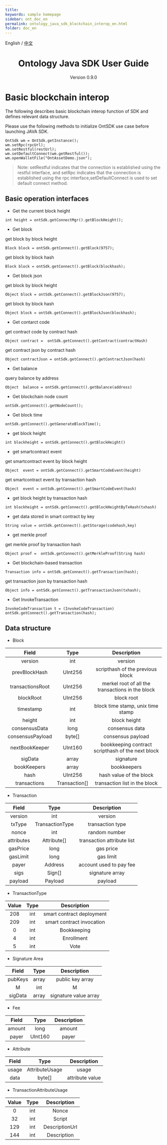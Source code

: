 ```yaml
---
title: 
keywords: sample homepage
sidebar: ont_doc_en
permalink: ontology_java_sdk_blockchain_interop_en.html
folder: doc_en
---
```


English / [中文](./ontology_java_sdk_blockchain_interop_zh.html)

<h1 align="center"> Ontology Java SDK User Guide </h1>
<p align="center" class="version">Version 0.9.0 </p>

# Basic blockchain interop


The following describes basic blockchain interop function of SDK and defines relevant data structure.

Please use the following methods to initialize OntSDK use case before launching JAVA SDK.


```
OntSdk wm = OntSdk.getInstance();
wm.setRpc(rpcUrl);
wm.setRestful(restUrl);
wm.setDefaultConnect(wm.getRestful());
wm.openWalletFile("OntAssetDemo.json");
```


> Note: setRestful indicates that the connection is established using the restful interface, and setRpc indicates that the connection is established using the rpc interface,setDefaultConnect is used to set default connect method.


## Basic operation interfaces


* Get the current block height


```
int height = ontSdk.getConnectMgr().getBlockHeight();
```


* Get block


get block by block height


```
Block block = ontSdk.getConnect().getBlock(9757);
```


get block by block hash


```
Block block = ontSdk.getConnect().getBlock(blockhash);
```


* Get block json


get block by block height

```
Object block = ontSdk.getConnect().getBlockJson(9757);
```


get block by block hash


```
Object block = ontSdk.getConnect().getBlockJson(blockhash);
```

* Get contarct code

get contract code by contract hash


```
Object contract =  ontSdk.getConnect().getContract(contractHash)
```


get contract json  by contract hash


```
Object contractJson = ontSdk.getConnect().getContractJson(hash)
```

* Get balance


query balance by address


```
Object  balance = ontSdk.getConnect().getBalance(address)
```

* Get blockchain node count

```
ontSdk.getConnect().getNodeCount();
```

* Get block time

```
ontSdk.getConnect().getGenerateBlockTime();
```

* get block height

```
int blockheight = ontSdk.getConnect().getBlockHeight()
```

* get smartcontract event

get smartcontract event by block height

```
Object  event = ontSdk.getConnect().getSmartCodeEvent(height)
```

get smartcontract event by transaction hash

```
Object  event = ontSdk.getConnect().getSmartCodeEvent(hash)
```

* get block height by transaction hash

```
int blockheight = ontSdk.getConnect().getBlockHeightByTxHash(txhash)
```

* get data stored in smart contract by key

```
String value = ontSdk.getConnect().getStorage(codehash,key)
```

* get merkle proof

get merkle proof by transaction hash

```
Object proof =  ontSdk.getConnect().getMerkleProof(String hash)
```


* Get blockchain-based transaction

```
Transaction info = ontSdk.getConnect().getTransaction(hash);
```

get transaction json by transaction hash

```
Object info = ontSdk.getConnect().getTransactionJson(txhash);
```

* Get InvokeTransaction

```
InvokeCodeTransaction t = (InvokeCodeTransaction) ontSdk.getConnect().getTransaction(hash);
```

## Data structure

* Block

| Field     |     Type |   Description   |
| :--------------: | :--------:| :------: |
|    version|   int|  version  |
|    prevBlockHash|   UInt256|  scripthash of the previous block|
|    transactionsRoot|   UInt256|  merkel root of all the transactions in the block|
|    blockRoot|   UInt256| block root|
|    timestamp|   int| block time stamp, unix time stamp|
|    height|   int|  block height |
|    consensusData|   long |  consensus data |
|    consensusPayload|   byte[] |  consensus payload |
|    nextBookKeeper|   UInt160 |  bookkeeping contract scripthash of the next block |
|    sigData|   array|  signature |
|    bookKeepers|   array|  bookkeepers |
|    hash|   UInt256 |  hash value of the block |
|    transactions|   Transaction[] |  transaction list in the block |


* Transaction

| Field     |     Type |   Description   |
| :--------------: | :--------:| :------: |
|    version|   int|  version  |
|    txType|   TransactionType|transaction type|
|    nonce|   int |  random number|
|    attributes|   Attribute[]|  transaction attribute list |
| gasPrice|  long |  gas price|
| gasLimit|  long |  gas limit|
|    payer|   Address |  account used to pay fee|
|    sigs|   Sign[]|   signature array  |
|    payload| Payload |  payload  |


* TransactionType

| Value     |     Type |   Description   |
| :--------------: | :--------:| :------: |
|    208|   int |  smart contract deployment |
|    209|   int | smart contract invocation |
|      0|   int |        Bookkeeping  |
|      4|   int |     Enrollment       |
|      5|   int |     Vote |

* Signature Area

| Field     |     Type |   Description   |
| :--------------: | :--------:| :------: |
|    pubKeys|   array |  public key array|
|    M|   int | M |
|    sigData|   array | signature value array |


* Fee

| Field     |     Type |   Description   |
| :--------------: | :--------:| :------: |
|    amount|   long|  amount|
|    payer|   UInt160 | payer |

* Attribute

| Field    |     Type |   Description   |
| :--------------: | :--------:| :------: |
|    usage |   AttributeUsage |  usage|
|    data|   byte[] | attribute value |


* TransactionAttributeUsage

| Value     |     Type |   Description   |
| :--------------: | :--------:| :------: |
|    0  |   int|  Nonce|
|    32 |   int | Script |
|    129|   int | DescriptionUrl |
|    144|   int | Description |
